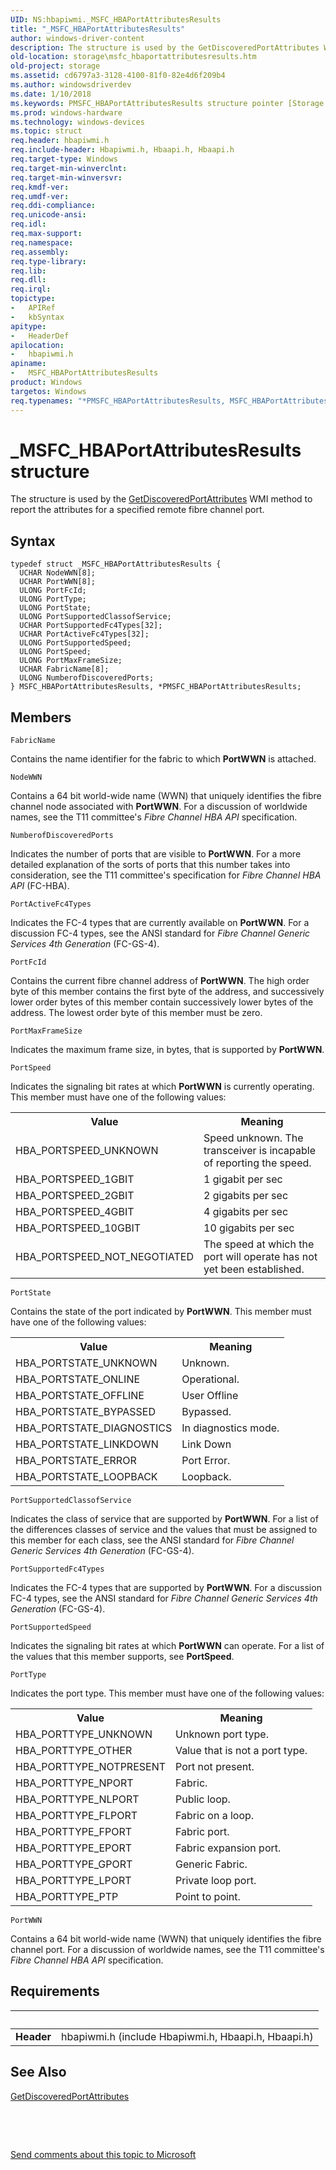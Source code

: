 ```yaml
---
UID: NS:hbapiwmi._MSFC_HBAPortAttributesResults
title: "_MSFC_HBAPortAttributesResults"
author: windows-driver-content
description: The structure is used by the GetDiscoveredPortAttributes WMI method to report the attributes for a specified remote fibre channel port.
old-location: storage\msfc_hbaportattributesresults.htm
old-project: storage
ms.assetid: cd6797a3-3128-4100-81f0-82e4d6f209b4
ms.author: windowsdriverdev
ms.date: 1/10/2018
ms.keywords: PMSFC_HBAPortAttributesResults structure pointer [Storage Devices], hbapiwmi/MSFC_HBAPortAttributesResults, _MSFC_HBAPortAttributesResults, MSFC_HBAPortAttributesResults structure [Storage Devices], storage.msfc_hbaportattributesresults, MSFC_HBAPortAttributesResults, PMSFC_HBAPortAttributesResults, hbapiwmi/PMSFC_HBAPortAttributesResults, *PMSFC_HBAPortAttributesResults, structs-Fibre_976d4a28-f7d1-4a94-849c-f917f5bce339.xml
ms.prod: windows-hardware
ms.technology: windows-devices
ms.topic: struct
req.header: hbapiwmi.h
req.include-header: Hbapiwmi.h, Hbaapi.h, Hbaapi.h
req.target-type: Windows
req.target-min-winverclnt: 
req.target-min-winversvr: 
req.kmdf-ver: 
req.umdf-ver: 
req.ddi-compliance: 
req.unicode-ansi: 
req.idl: 
req.max-support: 
req.namespace: 
req.assembly: 
req.type-library: 
req.lib: 
req.dll: 
req.irql: 
topictype:
-	APIRef
-	kbSyntax
apitype:
-	HeaderDef
apilocation:
-	hbapiwmi.h
apiname:
-	MSFC_HBAPortAttributesResults
product: Windows
targetos: Windows
req.typenames: "*PMSFC_HBAPortAttributesResults, MSFC_HBAPortAttributesResults"
---
```


# _MSFC_HBAPortAttributesResults structure
The  structure is used by the <a href="https://msdn.microsoft.com/library/windows/hardware/ff553925">GetDiscoveredPortAttributes</a> WMI method to report the attributes for a specified remote fibre channel port.

## Syntax
````
typedef struct _MSFC_HBAPortAttributesResults {
  UCHAR NodeWWN[8];
  UCHAR PortWWN[8];
  ULONG PortFcId;
  ULONG PortType;
  ULONG PortState;
  ULONG PortSupportedClassofService;
  UCHAR PortSupportedFc4Types[32];
  UCHAR PortActiveFc4Types[32];
  ULONG PortSupportedSpeed;
  ULONG PortSpeed;
  ULONG PortMaxFrameSize;
  UCHAR FabricName[8];
  ULONG NumberofDiscoveredPorts;
} MSFC_HBAPortAttributesResults, *PMSFC_HBAPortAttributesResults;
````

## Members


`FabricName`

Contains the name identifier for the fabric to which <b>PortWWN</b> is attached.

`NodeWWN`

Contains a 64 bit world-wide name (WWN) that uniquely identifies the fibre channel node associated with <b>PortWWN</b>. For a discussion of worldwide names, see the T11 committee's <i>Fibre Channel HBA API</i> specification.

`NumberofDiscoveredPorts`

Indicates the number of ports that are visible to <b>PortWWN</b>. For a more detailed explanation of the sorts of ports that this number takes into consideration, see the T11 committee's specification for <i>Fibre Channel HBA API</i> (FC-HBA).

`PortActiveFc4Types`

Indicates the FC-4 types that are currently available on <b>PortWWN</b>. For a discussion FC-4 types, see the ANSI standard for <i>Fibre Channel Generic Services 4th Generation</i> (FC-GS-4).

`PortFcId`

Contains the current fibre channel address of <b>PortWWN</b>. The high order byte of this member contains the first byte of the address, and successively lower order bytes of this member contain successively lower bytes of the address. The lowest order byte of this member must be zero.

`PortMaxFrameSize`

Indicates the maximum frame size, in bytes, that is supported by <b>PortWWN</b>.

`PortSpeed`

Indicates the signaling bit rates at which <b>PortWWN</b> is currently operating. This member must have one of the following values: 
<table>
<tr>
<th>Value</th>
<th>Meaning</th>
</tr>
<tr>
<td>
HBA_PORTSPEED_UNKNOWN

</td>
<td>
Speed unknown. The transceiver is incapable of reporting the speed. 

</td>
</tr>
<tr>
<td>
HBA_PORTSPEED_1GBIT

</td>
<td>
1 gigabit per sec

</td>
</tr>
<tr>
<td>
HBA_PORTSPEED_2GBIT

</td>
<td>
2 gigabits per sec

</td>
</tr>
<tr>
<td>
HBA_PORTSPEED_4GBIT

</td>
<td>
4 gigabits per sec

</td>
</tr>
<tr>
<td>
HBA_PORTSPEED_10GBIT

</td>
<td>
10 gigabits per sec

</td>
</tr>
<tr>
<td>
HBA_PORTSPEED_NOT_NEGOTIATED

</td>
<td>
The speed at which the port will operate has not yet been established. 

</td>
</tr>
</table>

`PortState`

Contains the state of the port indicated by <b>PortWWN</b>. This member must have one of the following values:
<table>
<tr>
<th>Value</th>
<th>Meaning</th>
</tr>
<tr>
<td>
HBA_PORTSTATE_UNKNOWN

</td>
<td>
Unknown. 

</td>
</tr>
<tr>
<td>
HBA_PORTSTATE_ONLINE

</td>
<td>
Operational. 

</td>
</tr>
<tr>
<td>
HBA_PORTSTATE_OFFLINE

</td>
<td>
User Offline

</td>
</tr>
<tr>
<td>
HBA_PORTSTATE_BYPASSED

</td>
<td>
Bypassed. 

</td>
</tr>
<tr>
<td>
HBA_PORTSTATE_DIAGNOSTICS

</td>
<td>
In diagnostics mode.

</td>
</tr>
<tr>
<td>
HBA_PORTSTATE_LINKDOWN

</td>
<td>
Link Down

</td>
</tr>
<tr>
<td>
HBA_PORTSTATE_ERROR

</td>
<td>
Port Error. 

</td>
</tr>
<tr>
<td>
HBA_PORTSTATE_LOOPBACK

</td>
<td>
Loopback. 

</td>
</tr>
</table>

`PortSupportedClassofService`

Indicates the class of service that are supported by <b>PortWWN</b>. For a list of the differences classes of service and the values that must be assigned to this member for each class, see the ANSI standard for <i>Fibre Channel Generic Services 4th Generation</i> (FC-GS-4).

`PortSupportedFc4Types`

Indicates the FC-4 types that are supported by <b>PortWWN</b>. For a discussion FC-4 types, see the ANSI standard for <i>Fibre Channel Generic Services 4th Generation</i> (FC-GS-4).

`PortSupportedSpeed`

Indicates the signaling bit rates at which <b>PortWWN</b> can operate. For a list of the values that this member supports, see <b>PortSpeed</b>.

`PortType`

Indicates the port type. This member must have one of the following values: 
<table>
<tr>
<th>Value</th>
<th>Meaning</th>
</tr>
<tr>
<td>
HBA_PORTTYPE_UNKNOWN

</td>
<td>
Unknown port type. 

</td>
</tr>
<tr>
<td>
HBA_PORTTYPE_OTHER

</td>
<td>
Value that is not a port type. 

</td>
</tr>
<tr>
<td>
HBA_PORTTYPE_NOTPRESENT

</td>
<td>
Port not present.

</td>
</tr>
<tr>
<td>
HBA_PORTTYPE_NPORT

</td>
<td>
Fabric. 

</td>
</tr>
<tr>
<td>
HBA_PORTTYPE_NLPORT

</td>
<td>
Public loop.

</td>
</tr>
<tr>
<td>
HBA_PORTTYPE_FLPORT

</td>
<td>
Fabric on a loop. 

</td>
</tr>
<tr>
<td>
HBA_PORTTYPE_FPORT

</td>
<td>
Fabric port. 

</td>
</tr>
<tr>
<td>
HBA_PORTTYPE_EPORT

</td>
<td>
Fabric expansion port. 

</td>
</tr>
<tr>
<td>
HBA_PORTTYPE_GPORT

</td>
<td>
Generic Fabric. 

</td>
</tr>
<tr>
<td>
HBA_PORTTYPE_LPORT

</td>
<td>
Private loop port. 

</td>
</tr>
<tr>
<td>
HBA_PORTTYPE_PTP

</td>
<td>
Point to point. 

</td>
</tr>
</table>

`PortWWN`

Contains a 64 bit world-wide name (WWN) that uniquely identifies the fibre channel port. For a discussion of worldwide names, see the T11 committee's <i>Fibre Channel HBA API</i> specification.


## Requirements
| &nbsp; | &nbsp; |
| ---- |:---- |
| **Header** | hbapiwmi.h (include Hbapiwmi.h, Hbaapi.h, Hbaapi.h) |

## See Also

<a href="https://msdn.microsoft.com/library/windows/hardware/ff553925">GetDiscoveredPortAttributes</a>

 

 

<a href="mailto:wsddocfb@microsoft.com?subject=Documentation%20feedback [storage\storage]:%20MSFC_HBAPortAttributesResults structure%20 RELEASE:%20(1/10/2018)&amp;body=%0A%0APRIVACY STATEMENT%0A%0AWe use your feedback to improve the documentation. We don't use your email address for any other purpose, and we'll remove your email address from our system after the issue that you're reporting is fixed. While we're working to fix this issue, we might send you an email message to ask for more info. Later, we might also send you an email message to let you know that we've addressed your feedback.%0A%0AFor more info about Microsoft's privacy policy, see http://privacy.microsoft.com/en-us/default.aspx." title="Send comments about this topic to Microsoft">Send comments about this topic to Microsoft</a>